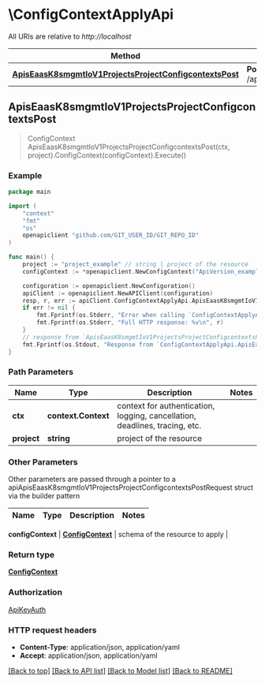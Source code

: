 # \ConfigContextApplyApi

All URIs are relative to *http://localhost*

Method | HTTP request | Description
------------- | ------------- | -------------
[**ApisEaasK8smgmtIoV1ProjectsProjectConfigcontextsPost**](ConfigContextApplyApi.md#ApisEaasK8smgmtIoV1ProjectsProjectConfigcontextsPost) | **Post** /apis/eaas.k8smgmt.io/v1/projects/{project}/configcontexts | 



## ApisEaasK8smgmtIoV1ProjectsProjectConfigcontextsPost

> ConfigContext ApisEaasK8smgmtIoV1ProjectsProjectConfigcontextsPost(ctx, project).ConfigContext(configContext).Execute()





### Example

```go
package main

import (
    "context"
    "fmt"
    "os"
    openapiclient "github.com/GIT_USER_ID/GIT_REPO_ID"
)

func main() {
    project := "project_example" // string | project of the resource
    configContext := *openapiclient.NewConfigContext("ApiVersion_example", "Kind_example", *openapiclient.NewMetadata("Name_example", "Project_example"), *openapiclient.NewConfigContextSpec()) // ConfigContext | schema of the resource to apply

    configuration := openapiclient.NewConfiguration()
    apiClient := openapiclient.NewAPIClient(configuration)
    resp, r, err := apiClient.ConfigContextApplyApi.ApisEaasK8smgmtIoV1ProjectsProjectConfigcontextsPost(context.Background(), project).ConfigContext(configContext).Execute()
    if err != nil {
        fmt.Fprintf(os.Stderr, "Error when calling `ConfigContextApplyApi.ApisEaasK8smgmtIoV1ProjectsProjectConfigcontextsPost``: %v\n", err)
        fmt.Fprintf(os.Stderr, "Full HTTP response: %v\n", r)
    }
    // response from `ApisEaasK8smgmtIoV1ProjectsProjectConfigcontextsPost`: ConfigContext
    fmt.Fprintf(os.Stdout, "Response from `ConfigContextApplyApi.ApisEaasK8smgmtIoV1ProjectsProjectConfigcontextsPost`: %v\n", resp)
}
```

### Path Parameters


Name | Type | Description  | Notes
------------- | ------------- | ------------- | -------------
**ctx** | **context.Context** | context for authentication, logging, cancellation, deadlines, tracing, etc.
**project** | **string** | project of the resource | 

### Other Parameters

Other parameters are passed through a pointer to a apiApisEaasK8smgmtIoV1ProjectsProjectConfigcontextsPostRequest struct via the builder pattern


Name | Type | Description  | Notes
------------- | ------------- | ------------- | -------------

 **configContext** | [**ConfigContext**](ConfigContext.md) | schema of the resource to apply | 

### Return type

[**ConfigContext**](ConfigContext.md)

### Authorization

[ApiKeyAuth](../README.md#ApiKeyAuth)

### HTTP request headers

- **Content-Type**: application/json, application/yaml
- **Accept**: application/json, application/yaml

[[Back to top]](#) [[Back to API list]](../README.md#documentation-for-api-endpoints)
[[Back to Model list]](../README.md#documentation-for-models)
[[Back to README]](../README.md)

